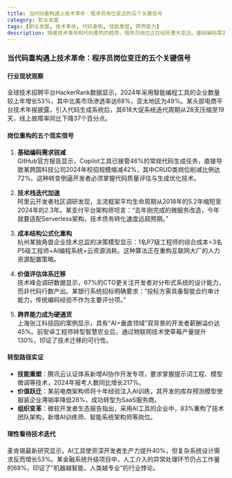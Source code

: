 ```yaml
---
title: 当代码重构遇上技术革命：程序员岗位变迁的五个关键信号
category: 职业发展
tags: [职业发展, 技术革命, 代码重构, 技能重塑, 跨界能力]
description: 随着技术革命和代码重构的趋势，程序员岗位正在经历重大变迁。基础编码需求减少、技术栈快速迭代、成本结构重构、价值评估体系转移及跨界能力的重要性增加是五个关键信号。为了应对这些变化，程序员需要通过技能重塑、专注于复杂系统设计以及开发跨领域的专业能力来实现职业转型与价值跃迁。尽管智能工具提高了生产力，但对高级开发者在复杂问题处理上的需求依然强劲。
---
```

### 当代码重构遇上技术革命：程序员岗位变迁的五个关键信号

#### 行业现状观察
全球技术招聘平台HackerRank数据显示，2024年采用智能编程工具的企业数量较上年增长53%，其中北美市场渗透率达68%，亚太地区为49%。某头部电商平台技术年报披露，引入代码生成系统后，其618大促系统迭代周期从28天压缩至19天，线上故障率同比下降37个百分点。

#### 岗位重构的五个现实信号
1. **基础编码需求锐减**  
GitHub官方报告显示，Copilot工具已接管46%的常规代码生成任务，直接导致某跨国科技公司2024年校招规模缩减42%，其中CRUD类岗位削减比例达72%。这种转变倒逼开发者必须掌握代码质量评估与生成优化技术。

2. **技术栈迭代加速**  
阿里云开发者社区调研发现，主流框架平均生命周期从2018年的5.2年缩短至2024年的2.3年。某支付平台架构师坦言：“去年刚完成的微服务改造，今年就要适配Serverless架构，技术债务转化速度远超预期。”

3. **成本结构公式化重构**  
杭州某独角兽企业技术总监的决策模型显示：1名P7级工程师的综合成本=3名P5级工程师+AI编程系统+云资源消耗。这种算法正在重构互联网大厂的人力资源配置策略。

4. **价值评估体系迁移**  
技术峰会调研数据显示，67%的CTO更关注开发者对分布式系统的设计能力，而非代码行数产出。某银行系统招标明确要求：“投标方需具备智能合约审计能力，传统编码经验不作为主要评分项。”

5. **跨界能力成为硬通货**  
上海张江科技园的案例显示，具有“AI+垂直领域”双背景的开发者薪酬溢价达45%。前安卓工程师转型智慧农业后，通过物联网技术使草莓产量提升130%，印证了技术迁移的可行性。

#### 转型路径实证
- **技能重塑**：腾讯云认证体系新增AI协作开发专项，要求掌握提示词工程、模型微调等技术，2024年报考人数同比增长217%。
- **价值跃迁**：某前电商架构师将十年经验注入AI训练，其开发的库存预测模型使服装企业滞销率降低28%，成功转型为SaaS服务商。
- **组织变革**：微软开发者生态报告指出，采用AI工具的企业中，83%重构了技术团队架构，新增AI训练师、智能系统架构师等岗位。

#### 理性看待技术迭代
麦肯锡最新研究显示，AI工具使资深开发者生产力提升40%，但复杂系统设计需求反而增长53%。某金融系统升级项目中，人工介入的异常处理环节仍占工作量的68%，印证了“机器越智能，人类越专业”的行业悖论。

